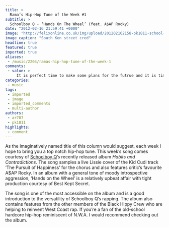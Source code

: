 ```yaml
---
title: >
  Rama’s Hip-Hop Tune of the Week #1
subtitle: >
  Schoolboy Q - ‘Hands On The Wheel’ (feat. A$AP Rocky)
date: "2012-02-16 21:59:41 +0000"
image: "http://felixonline.co.uk/img/upload/201202162158-pk1811-school-boy-q-things-i-carry.jpg"
image_caption: "South Ken street cred"
headline: true
featured: true
imported: true
aliases:
 - /music/2204/ramas-hip-hop-tune-of-the-week-1
comments:
 - value: >
     It is perfect time to make some plans for the futrue and it is time to be happy. I've learn this publish and if I may I wish to suggest you some fascinating things or advice. Maybe you could write next articles relating to this write-up. I desire to learn even more issues about it!
categories:
 - music
tags:
 - imported
 - image
 - imported_comments
 - multi-author
authors:
 - ar707
 - pk1811
highlights:
 - comment
---
```


As the imaginatively named title of this column would suggest, each week I hope to bring you a top notch hip-hop tune. This week’s song comes courtesy of [Schoolboy Q](http://www.myspace.com/schoolboyq)’s recently released album _Habits and Contradictions_. The song samples a live Lissie cover of the Kid Cudi track ‘The Pursuit of Happiness’ for the chorus and also features critic’s favourite A$AP Rocky. In an album with a general tone of moody introspective aggression, ‘Hands on the Wheel’ is a relatively upbeat affair with tight production courtesy of Best Kept Secret.

The song is one of the most accessible on the album and is a good introduction to the versatility of Schoolboy Q’s rapping. The album also contains features from the other members of the Black Hippy Crew who are helping to reinvent West Coast rap. If you’re a fan of the old-school hardcore hip-hop reminiscent of N.W.A. I would recommend checking out the album.
